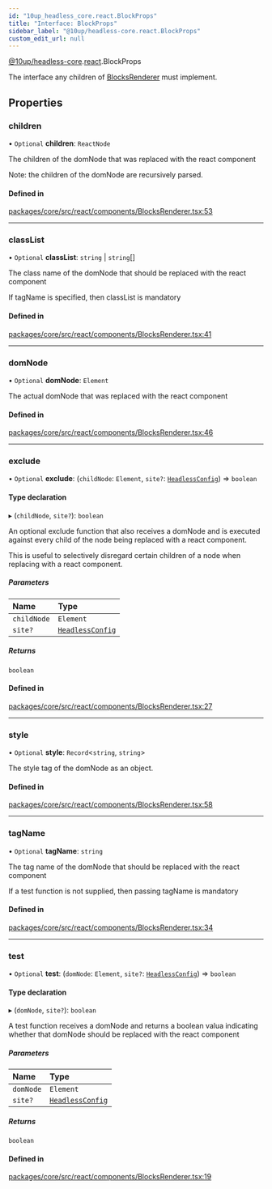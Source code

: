 ```yaml
---
id: "10up_headless_core.react.BlockProps"
title: "Interface: BlockProps"
sidebar_label: "@10up/headless-core.react.BlockProps"
custom_edit_url: null
---
```


[@10up/headless-core](../modules/10up_headless_core.md).[react](../namespaces/10up_headless_core.react.md).BlockProps

The interface any children of [BlocksRenderer](../namespaces/10up_headless_core.react.md#blocksrenderer) must implement.

## Properties

### children

• `Optional` **children**: `ReactNode`

The children of the domNode that was replaced with the react component

Note: the children of the domNode are recursively parsed.

#### Defined in

[packages/core/src/react/components/BlocksRenderer.tsx:53](https://github.com/10up/headless/blob/d270384/packages/core/src/react/components/BlocksRenderer.tsx#L53)

___

### classList

• `Optional` **classList**: `string` \| `string`[]

The class name of the domNode that should be replaced with the react component

If tagName is specified, then classList is mandatory

#### Defined in

[packages/core/src/react/components/BlocksRenderer.tsx:41](https://github.com/10up/headless/blob/d270384/packages/core/src/react/components/BlocksRenderer.tsx#L41)

___

### domNode

• `Optional` **domNode**: `Element`

The actual domNode that was replaced with the react component

#### Defined in

[packages/core/src/react/components/BlocksRenderer.tsx:46](https://github.com/10up/headless/blob/d270384/packages/core/src/react/components/BlocksRenderer.tsx#L46)

___

### exclude

• `Optional` **exclude**: (`childNode`: `Element`, `site?`: [`HeadlessConfig`](../modules/10up_headless_core.md#headlessconfig)) => `boolean`

#### Type declaration

▸ (`childNode`, `site?`): `boolean`

An optional exclude function that also receives a domNode and is executed against every child
of the node being replaced with a react component.

This is useful to selectively disregard certain children of a node when replacing with a react component.

##### Parameters

| Name | Type |
| :------ | :------ |
| `childNode` | `Element` |
| `site?` | [`HeadlessConfig`](../modules/10up_headless_core.md#headlessconfig) |

##### Returns

`boolean`

#### Defined in

[packages/core/src/react/components/BlocksRenderer.tsx:27](https://github.com/10up/headless/blob/d270384/packages/core/src/react/components/BlocksRenderer.tsx#L27)

___

### style

• `Optional` **style**: `Record`<`string`, `string`\>

The style tag of the domNode as an object.

#### Defined in

[packages/core/src/react/components/BlocksRenderer.tsx:58](https://github.com/10up/headless/blob/d270384/packages/core/src/react/components/BlocksRenderer.tsx#L58)

___

### tagName

• `Optional` **tagName**: `string`

The tag name of the domNode that should be replaced with the react component

If a test function is not supplied, then passing tagName is mandatory

#### Defined in

[packages/core/src/react/components/BlocksRenderer.tsx:34](https://github.com/10up/headless/blob/d270384/packages/core/src/react/components/BlocksRenderer.tsx#L34)

___

### test

• `Optional` **test**: (`domNode`: `Element`, `site?`: [`HeadlessConfig`](../modules/10up_headless_core.md#headlessconfig)) => `boolean`

#### Type declaration

▸ (`domNode`, `site?`): `boolean`

A test function receives a domNode and returns a boolean valua indicating
whether that domNode should be replaced with the react component

##### Parameters

| Name | Type |
| :------ | :------ |
| `domNode` | `Element` |
| `site?` | [`HeadlessConfig`](../modules/10up_headless_core.md#headlessconfig) |

##### Returns

`boolean`

#### Defined in

[packages/core/src/react/components/BlocksRenderer.tsx:19](https://github.com/10up/headless/blob/d270384/packages/core/src/react/components/BlocksRenderer.tsx#L19)
